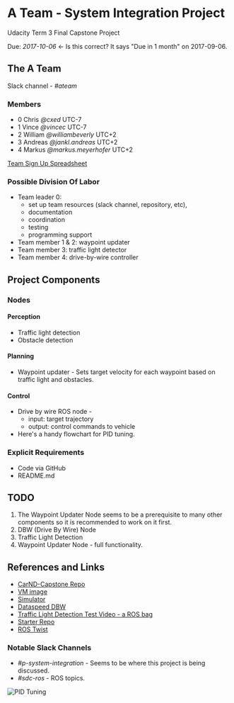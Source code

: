 A Team - System Integration Project 
===================================

Udacity Term 3 Final Capstone Project

Due: *2017-10-06* <- Is this correct? It says "Due in 1 month" on 2017-09-06.

## The A Team
Slack channel - *#ateam*

### Members
  - 0 Chris _@cxed_ UTC-7
  - 1 Vince _@vincec_ UTC-7
  - 2 William _@williambeverly_ UTC+2
  - 3 Andreas _@jankl.andreas_ UTC+2
  - 4 Markus _@markus.meyerhofer_ UTC+2

[Team Sign Up Spreadsheet](https://docs.google.com/spreadsheets/d/17I_0q8tylk9Q_Y3GTSq738KkBIoS6SUt1quR5lPPAdg/edit#gid=0)
  
### Possible Division Of Labor
* Team leader 0:
  - set up team resources (slack channel, repository, etc),
  - documentation
  - coordination
  - testing
  - programming support
* Team member 1 & 2: waypoint updater
* Team member 3: traffic light detector
* Team member 4: drive-by-wire controller

## Project Components

### Nodes
#### Perception
* Traffic light detection
* Obstacle detection

#### Planning
* Waypoint updater - Sets target velocity for each waypoint based on traffic light and obstacles.

#### Control
* Drive by wire ROS node -
  - input: target trajectory
  - output: control commands to vehicle
* Here's a handy flowchart for PID tuning.


### Explicit Requirements
* Code via GitHub
* README.md

## TODO
1. The Waypoint Updater Node seems to be a prerequisite to many other components
  so it is recommended to work on it first.
2. DBW (Drive By Wire) Node
3. Traffic Light Detection
4. Waypoint Updater Node - full functionality.


## References and Links
* [CarND-Capstone Repo](https://github.com/udacity/CarND-Capstone)
* [VM image](https://classroom.udacity.com/nanodegrees/nd013/parts/6047fe34-d93c-4f50-8336-b70ef10cb4b2/modules/e1a23b06-329a-4684-a717-ad476f0d8dff/lessons/7e3627d7-14f7-4a33-9dbf-75c98a6e411b/concepts/8c742938-8436-4d3d-9939-31e40284e7a6?contentVersion=1.0.0&contentLocale=en-us)
* [Simulator](https://github.com/udacity/CarND-Capstone/releases/tag/v1.1)
* [Dataspeed DBW](https://bitbucket.org/DataspeedInc/dbw_mkz_ros)
* [Traffic Light Detection Test Video - a ROS bag](https://drive.google.com/file/d/0B2_h37bMVw3iYkdJTlRSUlJIamM/view?usp=sharing)
* [Starter Repo](https://github.com/udacity/CarND-System-Integration)
* [ROS Twist](http://docs.ros.org/jade/api/geometry_msgs/html/msg/Twist.html)

### Notable Slack Channels
* _#p-system-integration_ - Seems to be where this project is being discussed.
* _#sdc-ros_ - ROS topics.


![PID Tuning](http://support.motioneng.com/Downloads-Notes/Tuning/images/overshoot_flowchart.gif "PID Tuning")



